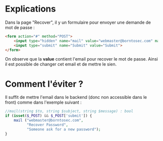 # Explications
Dans la page "Recover", il y un formulaire pour envoyer une demande de mot de passe :
```html
<form action="#" method="POST">
	<input type="hidden" name="mail" value="webmaster@borntosec.com" maxlength="15">
	<input type="submit" name="Submit" value="Submit">
</form>
```
On observe que la **value** contient l'email pour recover le mot de passe.
Ainsi il est possible de changer cet email et de mettre le sien.

# Comment l'éviter ?
Il suffit de mettre l'email dans le backend (donc non accessible dans le front) comme dans l'exemple suivant :
```php
//mail(string $to, string $subject, string $message) : bool
if (isset($_POST) && $_POST['submit']) {
	mail ("webmaster@borntosec.com",
		  "Recover Password",
		  "Someone ask for a new password");
}
```
